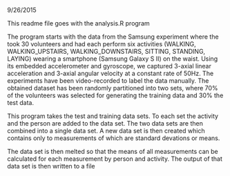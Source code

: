 9/26/2015

This readme file goes with the analysis.R program

The program starts with the data from the Samsung experiment where the took 30 volunteers and had each perform six activities  (WALKING, WALKING_UPSTAIRS, WALKING_DOWNSTAIRS, SITTING, STANDING, LAYING) wearing a smartphone (Samsung Galaxy S II) on the waist. Using its embedded accelerometer and gyroscope, we captured 3-axial linear acceleration and 3-axial angular velocity at a constant rate of 50Hz. The experiments have been video-recorded to label the data manually. The obtained dataset has been randomly partitioned into two sets, where 70% of the volunteers was selected for generating the training data and 30% the test data. 

This program takes the test and training data sets. To each set the activity and the person are added to the data set. The two data sets are then combined into a single data set. A new data set is then created which contains only to measurements of which are standard devations or means.  

The data set is then melted so that the means of all measurements can be calculated for each measurement by person and activity. 
The output of that data set is then written to a file
